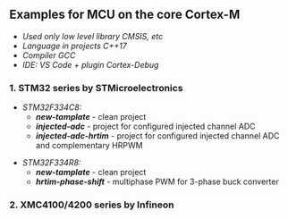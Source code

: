 ## Examples for MCU on the core Cortex-M

* _Used only low level library CMSIS, etc_
* _Language in projects C++17_
* _Compiler GCC_
* _IDE: VS Code + plugin Cortex-Debug_


### 1. STM32 series by STMicroelectronics
>
* *STM32F334C8:*
    * ___new-tamplate___ - clean project
    * ___injected-adc___ - project for configured injected channel ADC
    * ___injected-adc-hrtim___ - project for configured injected channel ADC and complementary HRPWM
>
* *STM32F334R8:*
    * ___new-tamplate___ - clean project
    * ___hrtim-phase-shift___ - multiphase PWM for 3-phase buck converter

>

### 2. XMC4100/4200 series by Infineon